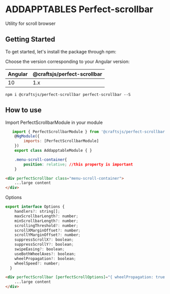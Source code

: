 # ADDAPPTABLES Perfect-scrollbar
Utility for scroll browser

## Getting Started
To get started, let's install the package through npm:

Choose the version corresponding to your Angular version:

 Angular     | @craftsjs/perfect-scrollbar
 ----------- | -------------------
 10          | 1.x

```
npm i @craftsjs/perfect-scrollbar perfect-scrollbar --S
```

## How to use

Import PerfectScrollbarModule in your module

```javascript
   import { PerfectScrollbarModule } from '@craftsjs/perfect-scrollbar';
    @NgModule({
        imports: [PerfectScrollbarModule]
    })
    export class AddapptableModule { }
```

```css
    .menu-scroll-container{
        position: relative; //this property is important
    }
```
```html
<div perfectScrollbar class="menu-scroll-container">
    ...large content
</div>
```

Options
```javascript
export interface Options {
    handlers?: string[];
    maxScrollbarLength?: number;
    minScrollbarLength?: number;
    scrollingThreshold?: number;
    scrollXMarginOffset?: number;
    scrollYMarginOffset?: number;
    suppressScrollX?: boolean;
    suppressScrollY?: boolean;
    swipeEasing?: boolean;
    useBothWheelAxes?: boolean;
    wheelPropagation?: boolean;
    wheelSpeed?: number;
  }
```

```html
<div perfectScrollbar [perfectScrollOptions]="{ wheelPropagation: true }" class="menu-scroll-container">
    ...large content
</div>
```